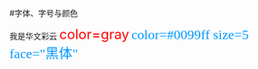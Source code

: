 #字体、字号与颜色

<font face="STCAIYUN">我是华文彩云</font>
<font color=red size=5>color=gray</font>
<font color=#0099ff size=5 face="黑体">color=#0099ff size=5 face="黑体"</font>


